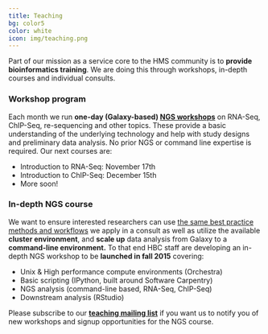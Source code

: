 ```yaml
---
title: Teaching
bg: color5
color: white
icon: img/teaching.png
---
```


Part of our mission as a service core to the HMS community is to **provide bioinformatics training**. We are doing this through workshops, in-depth courses and individual consults.


### Workshop program 

Each month we run **one-day (Galaxy-based) [NGS workshops](http://scriptogr.am/ohofmann/about)** on RNA-Seq, ChIP-Seq, re-sequencing and other topics. These provide a basic understanding of the underlying technology and help with study designs and preliminary data analysis. No prior NGS or command line expertise is required. Our next courses are: 

* Introduction to RNA-Seq: November 17th
* Introduction to ChIP-Seq: December 15th
* More soon!

### In-depth NGS course

We want to ensure interested researchers can use [the same best practice methods and workflows](https://bcbio-nextgen.readthedocs.org/) we apply in a consult as well as utilize the available **cluster environment**, and **scale up** data analysis from Galaxy to a **command-line environment.** To that end HBC staff are developing an in-depth NGS workshop to be **launched in fall 2015** covering:

* Unix & High performance compute environments (Orchestra)
* Basic scripting (IPython, built around Software Carpentry)
* NGS analysis (command-line based, RNA-Seq, ChIP-Seq)
* Downstream analysis (RStudio)

Please subscribe to our **[teaching mailing list](TBA)** if you want us to notify you of new workshops and signup opportunities for the NGS course.


